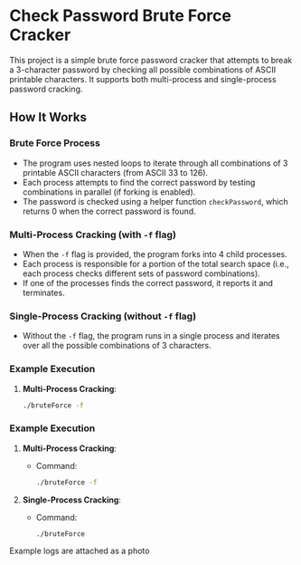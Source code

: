 # Check Password Brute Force Cracker

This project is a simple brute force password cracker that attempts to break a 3-character password by checking all possible combinations of ASCII printable characters. It supports both multi-process and single-process password cracking.

## How It Works

### Brute Force Process
- The program uses nested loops to iterate through all combinations of 3 printable ASCII characters (from ASCII 33 to 126).
- Each process attempts to find the correct password by testing combinations in parallel (if forking is enabled).
- The password is checked using a helper function `checkPassword`, which returns 0 when the correct password is found.

### Multi-Process Cracking (with `-f` flag)
- When the `-f` flag is provided, the program forks into 4 child processes.
- Each process is responsible for a portion of the total search space (i.e., each process checks different sets of password combinations).
- If one of the processes finds the correct password, it reports it and terminates.

### Single-Process Cracking (without `-f` flag)
- Without the `-f` flag, the program runs in a single process and iterates over all the possible combinations of 3 characters.

### Example Execution

1. **Multi-Process Cracking**:
   ```bash
   ./bruteForce -f
### Example Execution

1. **Multi-Process Cracking**:
   - Command:
     ```bash
     ./bruteForce -f
     ```

2. **Single-Process Cracking**:
   - Command:
     ```bash
     ./bruteForce
     ```

Example logs are attached as a photo
